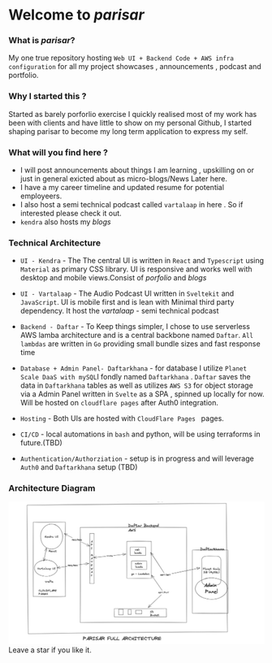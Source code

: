 # Welcome to _parisar_ 

### What is _parisar_?

  My one true repository hosting `Web UI + Backend Code + AWS infra configuration` for all my project showcases , announcements , podcast and portfolio.


### Why I started this ?

Started as barely porforlio exercise I quickly realised most of my work has been with clients and have little to show on my personal Github, I started shaping  parisar to become my long term application to express my self.

### What will you find here ?
- I will post announcements about things I am learning , upskilling on or just in general exicted about as micro-blogs/News Later here.
- I have a my career timeline and updated resume for potential employeers.
- I also host a semi technical podcast called
  `vartalaap` in here .
So if interested please check it out.
- `kendra` also hosts my _blogs_ 


### Technical Architecture
- `UI - Kendra` - The The central UI is written in `React` and `Typescript` using `Material` as primary CSS library. UI is responsive and works well with desktop and mobile views.Consist of _porfolio_ and _blogs_

- `UI - Vartalaap` - The Audio Podcast UI written in `Sveltekit` and `JavaScript`. UI is mobile first and is lean with Minimal third party dependency. It host the _vartalaap_ - semi technical podcast

- `Backend - Daftar` - To Keep things simpler, I chose to use serverless AWS lamba architecture and is a central backbone named `Daftar`. `All lambdas` are written in `Go` providing small bundle sizes and fast response time

- `Database + Admin Panel- Daftarkhana` - for database I utilize `Planet Scale DaaS with mySQL`I fondly named `Daftarkhana` .  `Daftar` saves the data in `Daftarkhana` tables as well as utilizes `AWS S3` for object storage via a Admin Panel written in `Svelte` as a SPA , spinned up locally for now. Will be hosted on `cloudflare pages` after Auth0 integration.

- `Hosting` - Both UIs are hosted with `CloudFlare Pages ` pages.

- `CI/CD` - local automations in `bash` and python, will be using terraforms in future.(TBD)

- `Authentication/Authorziation` - setup is in progress and will leverage `Auth0` and `Daftarkhana` setup (TBD)


### Architecture Diagram

![Alt text](/assets/fullarch.png)
Leave a star if you like it.

